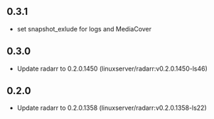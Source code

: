 ## 0.3.1

 - set snapshot_exlude for logs and MediaCover

## 0.3.0

 - Update radarr to 0.2.0.1450 (linuxserver/radarr:v0.2.0.1450-ls46)

## 0.2.0

 - Update radarr to 0.2.0.1358 (linuxserver/radarr:v0.2.0.1358-ls22)